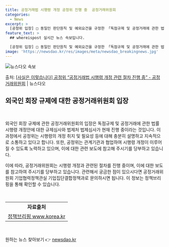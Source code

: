 ```yaml
---
title: 공정거래법 시행령 개정 공정위 진행 중  공정거래위원회
categories:
  - News
excerpt: >
  [공정위 입장] □ 동일인 판단원칙 및 예외요건을 규정한 「독점규제 및 공정거래에 관한 법률」 시행령 개정안…
feature_text: >
  ## whereispost 실시간 뉴스 속보입니다.

  [공정위 입장] □ 동일인 판단원칙 및 예외요건을 규정한 「독점규제 및 공정거래에 관한 법률」 시행령 개정안…
image: 'https://newsdao.kr/res/images/meta/newsdao_breakingnews.jpg'
---
```


![뉴스다오 속보](https://newsdao.kr/res/images/meta/newsdao_breakingnews.jpg)

<p>출처: <a href="https://newsdao.kr/3544" rel="dofollow">[사실은 이렇습니다] 공정위 “공정거래법 시행령 개정 관련 절차 진행 중” - 공정거래위원회</a> | 뉴스다오</p>

<h2 data-ke-size="size26">외국인 회장 규제에 대한 공정거래위원회 입장</h2>
<p data-ke-size="size16">&nbsp;</p>
외국인 회장 규제에 관한 공정거래위원회의 입장은 독점규제 및 공정거래에 관한 법률 시행령 개정안에 대한 규제심사와 법제처 법제심사가 현재 진행 중이라는 것입니다. 이 과정에서 공정위는 시행령의 개정 취지 및 필요성 등에 대해 충분히 설명하고 지속적으로 소통하고 있다고 합니다. 또한, 공정위는 관계기관과 협업하여 시행령 개정이 이루어질 수 있도록 노력하고 있으며, 이에 대한 관련 보도에 참고해 주시기를 당부하고 있습니다.

이에 따라, 공정거래위원회는 시행령 개정과 관련된 절차를 진행 중이며, 이에 대한 보도를 참고하여 주시기를 당부하고 있습니다. 관련해서 궁금한 점이 있으시다면 공정거래위원회 기업협력정책관실 기업집단결합정책과로 문의하시면 됩니다. 이 정보는 정책브리핑을 통해 확인할 수 있습니다.
<p data-ke-size="size16">&nbsp;</p>
<table>
	<tbody>
		<tr>
			<td style="text-align: center; height: 17px;"><b>자료출처</b></td>
		</tr>
		<tr>
			<td style="text-align: center; height: 17px;"><a href="https://newsdao.kr/3544">정책브리핑 www.korea.kr</a></td>
		</tr>
	</tbody>
</table>
<p data-ke-size="size16">&nbsp;</p> 

원하는 뉴스 찾아보기 👉 <a href="https://newsdao.kr" rel="dofollow">newsdao.kr</a>



